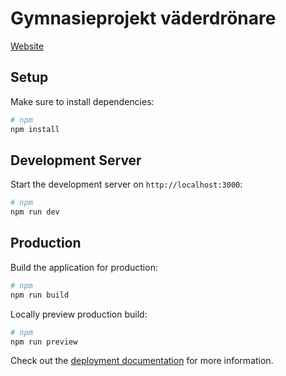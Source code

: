 # Gymnasieprojekt väderdrönare

[Website]('https://weatherdrones.netlify.app/dashboard')



## Setup

Make sure to install dependencies:

```bash
# npm
npm install

```

## Development Server

Start the development server on `http://localhost:3000`:

```bash
# npm
npm run dev

```

## Production

Build the application for production:

```bash
# npm
npm run build


```

Locally preview production build:

```bash
# npm
npm run preview

```

Check out the [deployment documentation](https://nuxt.com/docs/getting-started/deployment) for more information.
